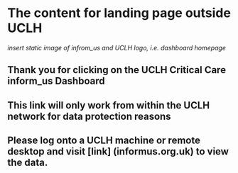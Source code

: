 # The content for landing page outside UCLH
*insert static image of infrom_us and UCLH logo, i.e. dashboard homepage*

## Thank you for clicking on the UCLH Critical Care inform_us Dashboard
## This link will only work from within the UCLH network for data protection reasons 
## Please log onto a UCLH machine or remote desktop and visit [link] (informus.org.uk) to view the data.
